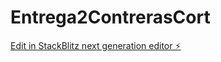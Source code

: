 # Entrega2ContrerasCort

[Edit in StackBlitz next generation editor ⚡️](https://stackblitz.com/~/github.com/JoseLContreras/Entrega2ContrerasCort)
